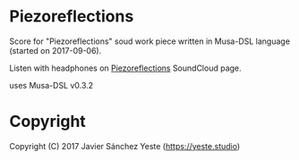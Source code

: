 # Piezoreflections

Score for "Piezoreflections" soud work piece written in Musa-DSL language (started on 2017-09-06).

Listen with headphones on [Piezoreflections](<https://soundcloud.com/yeste-studio/piezoreflections>) SoundCloud page.

uses Musa-DSL v0.3.2

# Copyright

Copyright (C) 2017 Javier Sánchez Yeste (<https://yeste.studio>)
